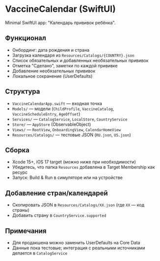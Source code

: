 # VaccineCalendar (SwiftUI)

Minimal SwiftUI app: "Календарь прививок ребёнка".

## Функционал
- Онбординг: дата рождения и страна
- Загрузка календаря из `Resources/Catalogs/{COUNTRY}.json`
- Список обязательных и добавленных необязательных прививок
- Отметка "Сделано", заметки по каждой прививке
- Добавление необязательных прививок
- Локальное сохранение (UserDefaults)

## Структура
- `VaccineCalendarApp.swift` — входная точка
- `Models/` — модели (`ChildProfile`, `VaccineCatalog`, `VaccineScheduleEntry`, `AgeOffset`)
- `Services/` — `CatalogService`, `LocalStore`, `CountryService`
- `Store/` — `AppStore` (ObservableObject)
- `Views/` — `RootView`, `OnboardingView`, `CalendarHomeView`
- `Resources/Catalogs/` — тестовые JSON (`RU.json`, `US.json`)

## Сборка
- Xcode 15+, iOS 17 target (можно ниже при необходимости)
- Убедитесь, что папка `Resources` добавлена в Target Membership как ресурс
- Запуск: Build & Run в симуляторе или на устройстве

## Добавление стран/календарей
- Скопировать JSON в `Resources/Catalogs/XX.json` (где `XX` — код страны)
- Добавить страну в `CountryService.supported`

## Примечания
- Для продакшена можно заменить UserDefaults на Core Data
- Данные пока тестовые; интеграция с реальными источниками делается в `CatalogService`